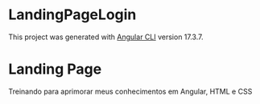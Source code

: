 # LandingPageLogin

This project was generated with [Angular CLI](https://github.com/angular/angular-cli) version 17.3.7.

# Landing Page
Treinando para aprimorar meus conhecimentos em Angular, HTML e CSS

